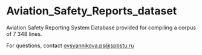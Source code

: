 # Aviation_Safety_Reports_dataset
Aviation Safety Reporting System Database provided for compiling a corpus of 7 348 lines.

For questions, contact ovsyannikova.ps@spbstu.ru
